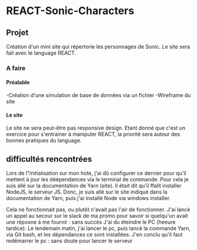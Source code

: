 # REACT-Sonic-Characters

## Projet

Création d'un mini site qui répertorie les personnages de Sonic.
Le site sera fait avec le language REACT. 

### A faire

#### Préalable

-Création d'une simulation de base de données via un fichier
-Wireframe du site

#### Le site

Le site ne sera peut-être pas responsive design. Etant donné que c'est un exercice pour s'entrainer à manipuler REACT, la priorité sera autour des bonnes pratiques du language.

## difficultés rencontrées

Lors de l"initialisation sur mon hote, j'ai dû configurer ce dernier pour qu'il mettent à jour les déépendances via le terminal de commande. Pour cela je suis allé sur la documentation de Yarn (site). Il était dit qu'il ffalit installer NodeJS, le serveur JS. Donc, je suis allé sur le site indiqué dans la documentation de Yarn, puis j'ai installé Node via windows installer.

Cela ne fonctionnait pas, ou plutôt n'avait pas l'air de fonctionner. J'ai lancé un appel au secour sur le slack de ma promo pour savoir si quelqu'un avait une réposne à me fournir : sans succès J'ai du éteindre le PC (heeure tardice). Le lendemain matin, j'ai lancer le pc, puis lancé la commande Yarn, via Git bash, et les dépendances ce sont installées. J'en conclu qu'il faut redémarrer le pc : sans doute pour lancer le serveur

